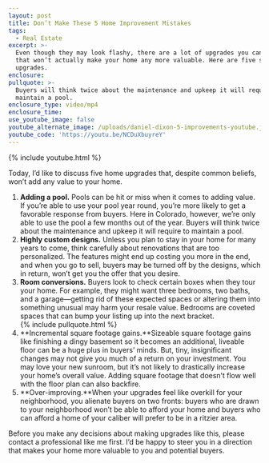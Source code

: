 ```yaml
---
layout: post
title: Don’t Make These 5 Home Improvement Mistakes
tags:
  - Real Estate
excerpt: >-
  Even though they may look flashy, there are a lot of upgrades you can make
  that won’t actually make your home any more valuable. Here are five such
  upgrades.
enclosure:
pullquote: >-
  Buyers will think twice about the maintenance and upkeep it will require to
  maintain a pool.
enclosure_type: video/mp4
enclosure_time:
use_youtube_image: false
youtube_alternate_image: /uploads/daniel-dixon-5-improvements-youtube.jpg
youtube_code: 'https://youtu.be/NCDuXbuyreY'
---
```



{% include youtube.html %}

Today, I’d like to discuss five home upgrades that, despite common beliefs, won’t add any value to your home.

1. **Adding a pool.** Pools can be hit or miss when it comes to adding value. If you’re able to use your pool year round, you’re more likely to get a favorable response from buyers. Here in Colorado, however, we’re only able to use the pool a few months out of the year. Buyers will think twice about the maintenance and upkeep it will require to maintain a pool.
2. **Highly custom designs.** Unless you plan to stay in your home for many years to come, think carefully about renovations that are too personalized. The features might end up costing you more in the end, and when you go to sell, buyers may be turned off by the designs, which in return, won’t get you the offer that you desire.
3. **Room conversions.** Buyers look to check certain boxes when they tour your home. For example, they might want three bedrooms, two baths, and a garage—getting rid of these expected spaces or altering them into something unusual may harm your resale value. Bedrooms are coveted spaces that can bump your listing up into the next bracket.<br>{% include pullquote.html %}
4. **Incremental square footage gains.**Sizeable square footage gains like finishing a dingy basement so it becomes an additional, liveable floor can be a huge plus in buyers’ minds. But, tiny, insignificant changes may not give you much of a return on your investment. You may love your new sunroom, but it’s not likely to drastically increase your home’s overall value. Adding square footage that doesn’t flow well with the floor plan can also backfire.
5. **Over-improving.**When your upgrades feel like overkill for your neighborhood, you alienate buyers on two fronts: buyers who are drawn to your neighborhood won’t be able to afford your home and buyers who can afford a home of your caliber will prefer to be in a ritzier area.

Before you make any decisions about making upgrades like this, please contact a professional like me first. I’d be happy to steer you in a direction that makes your home more valuable to you and potential buyers.